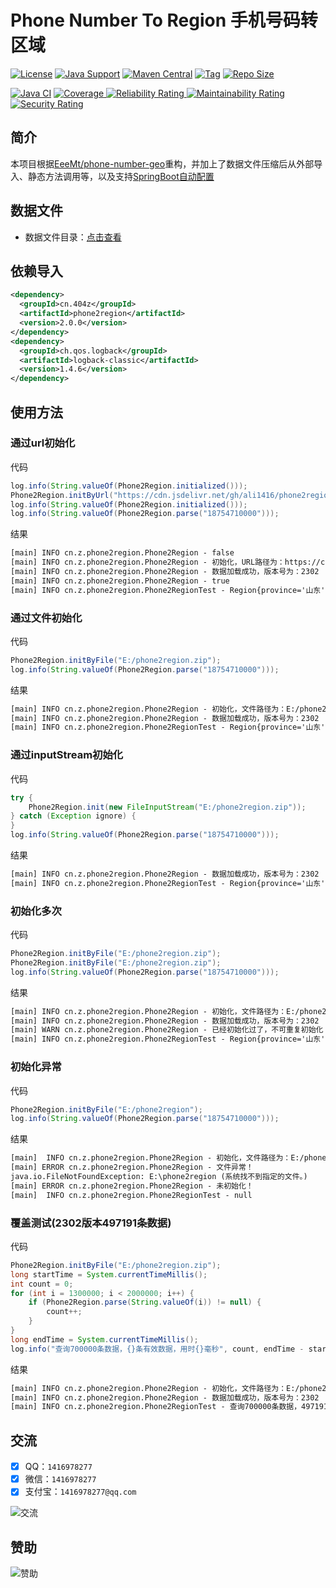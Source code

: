 # Phone Number To Region 手机号码转区域

[![License](https://img.shields.io/github/license/ali1416/phone2region?label=License)](https://opensource.org/licenses/BSD-3-Clause)
[![Java Support](https://img.shields.io/badge/Java-8+-green)](https://openjdk.org/)
[![Maven Central](https://img.shields.io/maven-central/v/cn.404z/phone2region?label=Maven%20Central)](https://mvnrepository.com/artifact/cn.404z/phone2region)
[![Tag](https://img.shields.io/github/v/tag/ali1416/phone2region?label=Tag)](https://github.com/ALI1416/phone2region/tags)
[![Repo Size](https://img.shields.io/github/repo-size/ali1416/phone2region?label=Repo%20Size&color=success)](https://github.com/ALI1416/phone2region/archive/refs/heads/master.zip)

[![Java CI](https://github.com/ALI1416/phone2region/actions/workflows/ci.yml/badge.svg)](https://github.com/ALI1416/phone2region/actions/workflows/ci.yml)
[![Coverage](https://sonarcloud.io/api/project_badges/measure?project=ALI1416_phone2region&metric=coverage)
![Reliability Rating](https://sonarcloud.io/api/project_badges/measure?project=ALI1416_phone2region&metric=reliability_rating)
![Maintainability Rating](https://sonarcloud.io/api/project_badges/measure?project=ALI1416_phone2region&metric=sqale_rating)
![Security Rating](https://sonarcloud.io/api/project_badges/measure?project=ALI1416_phone2region&metric=security_rating)](https://sonarcloud.io/summary/new_code?id=ALI1416_phone2region)

## 简介

本项目根据[EeeMt/phone-number-geo](https://github.com/EeeMt/phone-number-geo)重构，并加上了数据文件压缩后从外部导入、静态方法调用等，以及支持[SpringBoot自动配置](https://github.com/ALI1416/phone2region-spring-boot-autoconfigure)

## 数据文件

- 数据文件目录：[点击查看](./data)

## 依赖导入

```xml
<dependency>
  <groupId>cn.404z</groupId>
  <artifactId>phone2region</artifactId>
  <version>2.0.0</version>
</dependency>
<dependency>
  <groupId>ch.qos.logback</groupId>
  <artifactId>logback-classic</artifactId>
  <version>1.4.6</version>
</dependency>
```

## 使用方法

### 通过url初始化

代码

```java
log.info(String.valueOf(Phone2Region.initialized()));
Phone2Region.initByUrl("https://cdn.jsdelivr.net/gh/ali1416/phone2region@master/data/phone2region.zdat");
log.info(String.valueOf(Phone2Region.initialized()));
log.info(String.valueOf(Phone2Region.parse("18754710000")));
```

结果

```txt
[main] INFO cn.z.phone2region.Phone2Region - false
[main] INFO cn.z.phone2region.Phone2Region - 初始化，URL路径为：https://cdn.jsdelivr.net/gh/ali1416/phone2region@master/data/phone2region.zdat
[main] INFO cn.z.phone2region.Phone2Region - 数据加载成功，版本号为：2302
[main] INFO cn.z.phone2region.Phone2Region - true
[main] INFO cn.z.phone2region.Phone2RegionTest - Region{province='山东', city='济宁', zipCode='272000', areaCode='0537', isp='移动'}
```

### 通过文件初始化

代码

```java
Phone2Region.initByFile("E:/phone2region.zip");
log.info(String.valueOf(Phone2Region.parse("18754710000")));
```

结果

```txt
[main] INFO cn.z.phone2region.Phone2Region - 初始化，文件路径为：E:/phone2region.zip
[main] INFO cn.z.phone2region.Phone2Region - 数据加载成功，版本号为：2302
[main] INFO cn.z.phone2region.Phone2RegionTest - Region{province='山东', city='济宁', zipCode='272000', areaCode='0537', isp='移动'}
```

### 通过inputStream初始化

代码

```java
try {
    Phone2Region.init(new FileInputStream("E:/phone2region.zip"));
} catch (Exception ignore) {
}
log.info(String.valueOf(Phone2Region.parse("18754710000")));
```

结果

```txt
[main] INFO cn.z.phone2region.Phone2Region - 数据加载成功，版本号为：2302
[main] INFO cn.z.phone2region.Phone2RegionTest - Region{province='山东', city='济宁', zipCode='272000', areaCode='0537', isp='移动'}
```

### 初始化多次

代码

```java
Phone2Region.initByFile("E:/phone2region.zip");
Phone2Region.initByFile("E:/phone2region.zip");
log.info(String.valueOf(Phone2Region.parse("18754710000")));
```

结果

```txt
[main] INFO cn.z.phone2region.Phone2Region - 初始化，文件路径为：E:/phone2region.zip
[main] INFO cn.z.phone2region.Phone2Region - 数据加载成功，版本号为：2302
[main] WARN cn.z.phone2region.Phone2Region - 已经初始化过了，不可重复初始化！
[main] INFO cn.z.phone2region.Phone2RegionTest - Region{province='山东', city='济宁', zipCode='272000', areaCode='0537', isp='移动'}
```

### 初始化异常

代码

```java
Phone2Region.initByFile("E:/phone2region");
log.info(String.valueOf(Phone2Region.parse("18754710000")));
```

结果

```txt
[main]  INFO cn.z.phone2region.Phone2Region - 初始化，文件路径为：E:/phone2region
[main] ERROR cn.z.phone2region.Phone2Region - 文件异常！
java.io.FileNotFoundException: E:\phone2region (系统找不到指定的文件。)
[main] ERROR cn.z.phone2region.Phone2Region - 未初始化！
[main]  INFO cn.z.phone2region.Phone2RegionTest - null
```

### 覆盖测试(2302版本497191条数据)

代码

```java
Phone2Region.initByFile("E:/phone2region.zip");
long startTime = System.currentTimeMillis();
int count = 0;
for (int i = 1300000; i < 2000000; i++) {
    if (Phone2Region.parse(String.valueOf(i)) != null) {
        count++;
    }
}
long endTime = System.currentTimeMillis();
log.info("查询700000条数据，{}条有效数据，用时{}毫秒", count, endTime - startTime);
```

结果

```txt
[main] INFO cn.z.phone2region.Phone2Region - 初始化，文件路径为：E:/phone2region.zip
[main] INFO cn.z.phone2region.Phone2Region - 数据加载成功，版本号为：2302
[main] INFO cn.z.phone2region.Phone2RegionTest - 查询700000条数据，497191条有效数据，用时322毫秒
```

## 交流

- [x] QQ：`1416978277`
- [x] 微信：`1416978277`
- [x] 支付宝：`1416978277@qq.com`

![交流](https://cdn.jsdelivr.net/gh/ALI1416/ALI1416/image/contact.png)

## 赞助

![赞助](https://cdn.jsdelivr.net/gh/ALI1416/ALI1416/image/donate.png)

